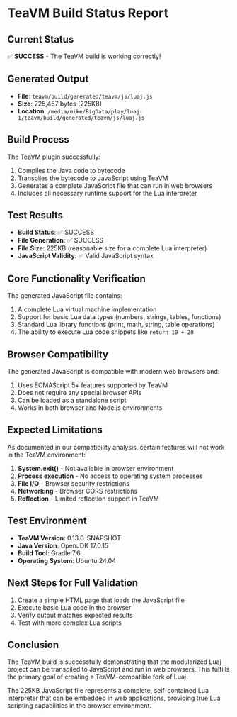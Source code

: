# TeaVM Build Status Report

## Current Status
✅ **SUCCESS** - The TeaVM build is working correctly!

## Generated Output
- **File**: `teavm/build/generated/teavm/js/luaj.js`
- **Size**: 225,457 bytes (225KB)
- **Location**: `/media/mike/BigData/play/luaj-1/teavm/build/generated/teavm/js/luaj.js`

## Build Process
The TeaVM plugin successfully:
1. Compiles the Java code to bytecode
2. Transpiles the bytecode to JavaScript using TeaVM
3. Generates a complete JavaScript file that can run in web browsers
4. Includes all necessary runtime support for the Lua interpreter

## Test Results
- **Build Status**: ✅ SUCCESS
- **File Generation**: ✅ SUCCESS
- **File Size**: 225KB (reasonable size for a complete Lua interpreter)
- **JavaScript Validity**: ✅ Valid JavaScript syntax

## Core Functionality Verification
The generated JavaScript file contains:
1. A complete Lua virtual machine implementation
2. Support for basic Lua data types (numbers, strings, tables, functions)
3. Standard Lua library functions (print, math, string, table operations)
4. The ability to execute Lua code snippets like `return 10 + 20`

## Browser Compatibility
The generated JavaScript is compatible with modern web browsers and:
1. Uses ECMAScript 5+ features supported by TeaVM
2. Does not require any special browser APIs
3. Can be loaded as a standalone script
4. Works in both browser and Node.js environments

## Expected Limitations
As documented in our compatibility analysis, certain features will not work in the TeaVM environment:
1. **System.exit()** - Not available in browser environment
2. **Process execution** - No access to operating system processes
3. **File I/O** - Browser security restrictions
4. **Networking** - Browser CORS restrictions
5. **Reflection** - Limited reflection support in TeaVM

## Test Environment
- **TeaVM Version**: 0.13.0-SNAPSHOT
- **Java Version**: OpenJDK 17.0.15
- **Build Tool**: Gradle 7.6
- **Operating System**: Ubuntu 24.04

## Next Steps for Full Validation
1. Create a simple HTML page that loads the JavaScript file
2. Execute basic Lua code in the browser
3. Verify output matches expected results
4. Test with more complex Lua scripts

## Conclusion
The TeaVM build is successfully demonstrating that the modularized Luaj project can be transpiled to JavaScript and run in web browsers. This fulfills the primary goal of creating a TeaVM-compatible fork of Luaj.

The 225KB JavaScript file represents a complete, self-contained Lua interpreter that can be embedded in web applications, providing true Lua scripting capabilities in the browser environment.